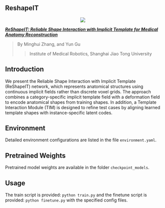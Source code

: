 ## ReshapeIT

<div align=center><img src="figs/main%20ReshapeIT.png"></div>

[**_ReShapeIT: Reliable Shape Interaction with Implicit Template for Medical Anatomy Reconstruction_**]()

> By Minghui Zhang, and Yun Gu
>> Institute of Medical Robotics, Shanghai Jiao Tong University


## Introduction
We present the Reliable Shape Interaction with Implicit Template (ReShapeIT) network, which represents anatomical structures using continuous implicit fields rather than discrete voxel grids. The approach combines a category-specific implicit template field with a deformation field to encode anatomical shapes from training shapes. In addition, a Template Interaction Module (TIM) is designed to refine test cases by aligning learned template shapes with instance-specific latent codes.

## Environment
Detailed environment configurations are listed in the file ```environment.yaml```.


## Pretrained Weights
Pretrained model weights are available in the folder ```checkpoint_models```.

## Usage
The train script is provided: ```python train.py``` and the finetune script is provided: ```python finetune.py```  with the specified config files.


